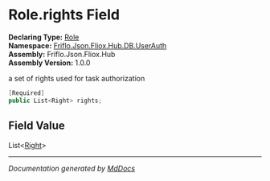 ﻿<!--  
  <auto-generated>   
    The contents of this file were generated by a tool.  
    Changes to this file may be list if the file is regenerated  
  </auto-generated>   
-->

# Role.rights Field

**Declaring Type:** [Role](../index.md)  
**Namespace:** [Friflo.Json.Fliox.Hub.DB.UserAuth](../../index.md)  
**Assembly:** Friflo.Json.Fliox.Hub  
**Assembly Version:** 1.0.0

a set of rights used for task authorization

```csharp
[Required]
public List<Right> rights;
```

## Field Value

List\<[Right](../../../../Host/Auth/Rights/Right/index.md)\>

___

*Documentation generated by [MdDocs](https://github.com/ap0llo/mddocs)*
